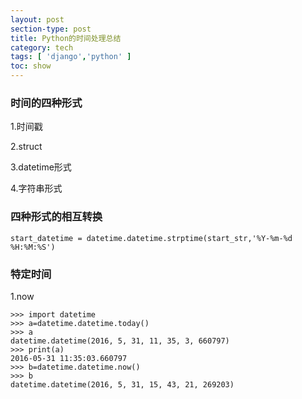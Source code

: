 ```yaml
---
layout: post
section-type: post
title: Python的时间处理总结
category: tech
tags: [ 'django','python' ]
toc: show
---
```


### 时间的四种形式

1.时间戳

2.struct

3.datetime形式

4.字符串形式

### 四种形式的相互转换

```
start_datetime = datetime.datetime.strptime(start_str,'%Y-%m-%d %H:%M:%S')
```

### 特定时间

1.now

```
>>> import datetime
>>> a=datetime.datetime.today()
>>> a
datetime.datetime(2016, 5, 31, 11, 35, 3, 660797)
>>> print(a)
2016-05-31 11:35:03.660797
>>> b=datetime.datetime.now()
>>> b
datetime.datetime(2016, 5, 31, 15, 43, 21, 269203)
```

```

```